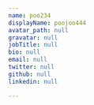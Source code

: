 ```yaml
---
name: poo234
displayName: poojoo444
avatar_path: null
gravatar: null
jobTitle: null
bio: null
email: null
twitter: null
github: null
linkedin: null

---
```


